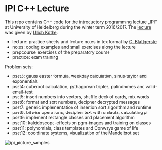 # IPI C++ Lecture

This repo contains C++ code for the introductory programming lecture „IPI“ at University of Heidelberg during the winter term 2016/2017. The [lecture](https://hciweb.iwr.uni-heidelberg.de/teaching/ipi_2016) was given by [Ullich Köthe](https://hciweb.iwr.uni-heidelberg.de/Staff/ukoethe). 

- lecture: practice sheets and lecture notes in tex format by [C. Blattgerste](https://github.com/ChrisBtt/IPI_Skript_2016)
- notes: coding examples and small exercises along the lecture
- prepcourse: exercises of the preparatory course
- practice: exam training

Problem sets: 
- pset3: gauss easter formula, weekday calculation, sinus-taylor and exponentials
- pset4: cuberoot calculation, pythagorean triples, palindromes and valid-email-test
- pset5: insert numbers into vectors, shuffle deck of cards, mix words
- pset6: format and sort numbers, decipher decrypted messages
- pset7: generic implementation of insertion sort algorithm and runtime
- pset8: bitwise operations, decipher text with umlauts, calculating pi
- pset9: implement rectangle classes and placement algorithm
- pset10: kaleidoscope-effects on pgm-images and training on classes
- pset11: polynomials, class templates and Conways game of life
- pset12: coordinate systems, visualization of the Mandelbrot set

![ipi_picture_samples](https://cloud.githubusercontent.com/assets/16541141/24907490/cb94d0a6-1ebc-11e7-8a0e-1e5db5b512f2.jpg)
